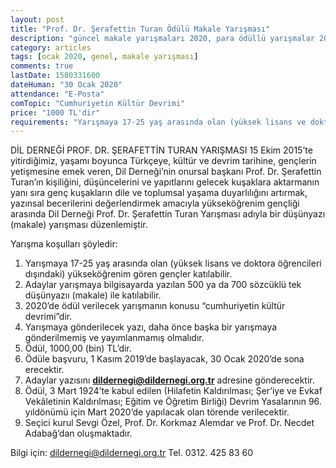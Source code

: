 ```yaml
---
layout: post
title: "Prof. Dr. Şerafettin Turan Ödülü Makale Yarışması"
description: "güncel makale yarışmaları 2020, para ödüllü yarışmalar 2020, dil dernegi"
category: articles
tags: [ocak 2020, genel, makale yarışması]
comments: true
lastDate: 1580331600
dateHuman: "30 Ocak 2020"
attendance: "E-Posta"
comTopic: "Cumhuriyetin Kültür Devrimi"
price: "1000 TL'dir"
requirements: "Yarışmaya 17-25 yaş arasında olan (yüksek lisans ve doktora öğrencileri dışındaki) yükseköğrenim gören gençler katılabilir."
---
```


DİL DERNEĞİ PROF. DR. ŞERAFETTİN TURAN YARIŞMASI
15 Ekim 2015’te yitirdiğimiz, yaşamı boyunca Türkçeye, kültür ve devrim tarihine, gençlerin yetişmesine emek veren, Dil Derneği’nin onursal başkanı Prof. Dr. Şerafettin Turan’ın kişiliğini, düşüncelerini ve yapıtlarını gelecek kuşaklara aktarmanın yanı sıra genç kuşakların dile ve toplumsal yaşama duyarlılığını artırmak, yazınsal becerilerini değerlendirmek amacıyla yükseköğrenim gençliği arasında Dil Derneği Prof. Dr. Şerafettin Turan Yarışması adıyla bir düşünyazı (makale) yarışması düzenlemiştir.

Yarışma koşulları şöyledir:
1) Yarışmaya 17-25 yaş arasında olan (yüksek lisans ve doktora öğrencileri dışındaki) yükseköğrenim gören gençler katılabilir.
2) Adaylar yarışmaya bilgisayarda yazılan 500 ya da 700 sözcüklü tek düşünyazıı (makale) ile katılabilir.
3) 2020’de ödül verilecek yarışmanın konusu “cumhuriyetin kültür devrimi”dir.
4) Yarışmaya gönderilecek yazı, daha önce başka bir yarışmaya gönderilmemiş ve yayımlanmamış olmalıdır.
5) Ödül, 1000,00 (bin) TL’dir.
6) Ödüle başvuru, 1 Kasım 2019’de başlayacak, 30 Ocak 2020’de sona erecektir.
7) Adaylar yazısını **dildernegi@dildernegi.org.tr** adresine gönderecektir.
8) Ödül, 3 Mart 1924’te kabul edilen (Hilafetin Kaldırılması; Şer’iye ve Evkaf Vekâletinin Kaldırılması; Eğitim ve Öğretim Birliği) Devrim Yasalarının 96. yıldönümü için Mart 2020’de yapılacak olan törende verilecektir.
9) Seçici kurul  Sevgi Özel, Prof. Dr. Korkmaz Alemdar ve Prof. Dr. Necdet Adabağ’dan oluşmaktadır.

Bilgi için: dildernegi@dildernegi.org.tr
Tel. 0312. 425 83 60